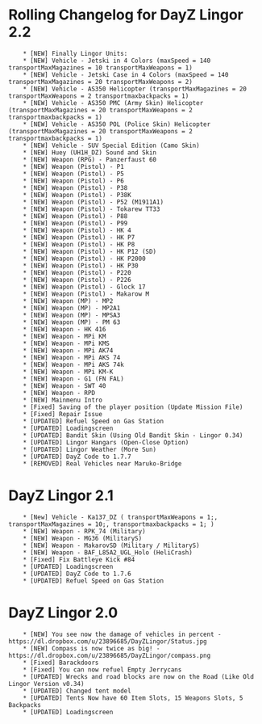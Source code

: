 Rolling Changelog for DayZ Lingor 2.2
==========
		* [NEW] Finally Lingor Units:
		* [NEW] Vehicle - Jetski in 4 Colors (maxSpeed = 140 transportMaxMagazines = 10 transportMaxWeapons = 1)
		* [NEW] Vehicle - Jetski Case in 4 Colors (maxSpeed = 140 transportMaxMagazines = 20 transportMaxWeapons = 2)
		* [NEW] Vehicle - AS350 Helicopter (transportMaxMagazines = 20 transportMaxWeapons = 2 transportmaxbackpacks = 1)
		* [NEW] Vehicle - AS350 PMC (Army Skin) Helicopter (transportMaxMagazines = 20 transportMaxWeapons = 2 transportmaxbackpacks = 1)
		* [NEW] Vehicle - AS350 POL (Police Skin) Helicopter (transportMaxMagazines = 20 transportMaxWeapons = 2 transportmaxbackpacks = 1)
		* [NEW] Vehicle - SUV Special Edition (Camo Skin)
		* [NEW] Huey (UH1H_DZ) Sound and Skin
		* [NEW] Weapon (RPG) - Panzerfaust 60
		* [NEW] Weapon (Pistol) - P1
		* [NEW] Weapon (Pistol) - P5
		* [NEW] Weapon (Pistol) - P6
		* [NEW] Weapon (Pistol) - P38
		* [NEW] Weapon (Pistol) - P38K
		* [NEW] Weapon (Pistol) - P52 (M1911A1)
		* [NEW] Weapon (Pistol) - Tokarew TT33
		* [NEW] Weapon (Pistol) - P88
		* [NEW] Weapon (Pistol) - P99
		* [NEW] Weapon (Pistol) - HK 4
		* [NEW] Weapon (Pistol) - HK P7
		* [NEW] Weapon (Pistol) - HK P8
		* [NEW] Weapon (Pistol) - HK P12 (SD)
		* [NEW] Weapon (Pistol) - HK P2000
		* [NEW] Weapon (Pistol) - HK P30
		* [NEW] Weapon (Pistol) - P220
		* [NEW] Weapon (Pistol) - P226
		* [NEW] Weapon (Pistol) - Glock 17
		* [NEW] Weapon (Pistol) - Makarow M
		* [NEW] Weapon (MP) - MP2
		* [NEW] Weapon (MP) - MP2A1
		* [NEW] Weapon (MP) - MPSA3
		* [NEW] Weapon (MP) - PM 63
		* [NEW] Weapon - HK 416
		* [NEW] Weapon - MPi KM
		* [NEW] Weapon - MPi KMS
		* [NEW] Weapon - MPi AK74
		* [NEW] Weapon - MPi AKS 74
		* [NEW] Weapon - MPi AKS 74k
		* [NEW] Weapon - MPi KM-K
		* [NEW] Weapon - G1 (FN FAL)
		* [NEW] Weapon - SWT 40
		* [NEW] Weapon - RPD
		* [NEW] Mainmenu Intro
		* [Fixed] Saving of the player position (Update Mission File)
		* [Fixed] Repair Issue
		* [UPDATED] Refuel Speed on Gas Station
		* [UPDATED] Loadingscreen
		* [UPDATED] Bandit Skin (Using Old Bandit Skin - Lingor 0.34)
		* [UPDATED] Lingor Hangars (Open-Close Option)
		* [UPDATED] Lingor Weather (More Sun)
		* [UPDATED] DayZ Code to 1.7.7
		* [REMOVED] Real Vehicles near Maruko-Bridge


DayZ Lingor 2.1
==========
			
		* [New] Vehicle - Ka137_DZ ( transportMaxWeapons = 1;, transportMaxMagazines = 10;, transportmaxbackpacks = 1; )
		* [NEW] Weapon - RPK_74 (Military)
		* [NEW] Weapon - MG36 (MilitaryS)
		* [NEW] Weapon - MakarovSD (Military / MilitaryS)
		* [NEW] Weapon - BAF_L85A2_UGL_Holo (HeliCrash)
		* [Fixed] Fix Battleye Kick #84
		* [UPDATED] Loadingscreen
		* [UPDATED] DayZ Code to 1.7.6
		* [UPDATED] Refuel Speed on Gas Station


DayZ Lingor 2.0
==========

		* [NEW] You see now the damage of vehicles in percent - https://dl.dropbox.com/u/23896685/DayZLingor/Status.jpg
		* [NEW] Compass is now twice as big! - https://dl.dropbox.com/u/23896685/DayZLingor/compass.png
		* [Fixed] Barackdoors
		* [Fixed] You can now refuel Empty Jerrycans
		* [UPDATED] Wrecks and road blocks are now on the Road (Like Old Lingor Version v0.34)
		* [UPDATED] Changed tent model
		* [UPDATED] Tents Now have 60 Item Slots, 15 Weapons Slots, 5 Backpacks
		* [UPDATED] Loadingscreen
